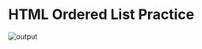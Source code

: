 # HTML Ordered List Practice

![output](https://user-images.githubusercontent.com/105339279/174422029-aac9452b-e161-4e4d-b4fc-8b1d110e0de5.png)
